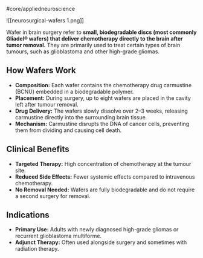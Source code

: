 #core/appliedneuroscience 

![[neurosurgical-wafers 1.png]]

Wafer in brain surgery refer to **small, biodegradable discs (most commonly Gliadel® wafers) that deliver chemotherapy directly to the brain after tumor removal.** They are primarily used to treat certain types of brain tumours, such as glioblastoma and other high-grade gliomas.

## How Wafers Work

- **Composition:** Each wafer contains the chemotherapy drug carmustine (BCNU) embedded in a biodegradable polymer.
- **Placement:** During surgery, up to eight wafers are placed in the cavity left after tumour removal.
- **Drug Delivery:** The wafers slowly dissolve over 2–3 weeks, releasing carmustine directly into the surrounding brain tissue.
- **Mechanism:** Carmustine disrupts the DNA of cancer cells, preventing them from dividing and causing cell death.

## Clinical Benefits

- **Targeted Therapy:** High concentration of chemotherapy at the tumour site.
- **Reduced Side Effects:** Fewer systemic effects compared to intravenous chemotherapy.
- **No Removal Needed:** Wafers are fully biodegradable and do not require a second surgery for removal.

## Indications

- **Primary Use:** Adults with newly diagnosed high-grade gliomas or recurrent glioblastoma multiforme.
- **Adjunct Therapy:** Often used alongside surgery and sometimes with radiation therapy.

